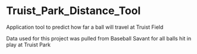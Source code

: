 # Truist_Park_Distance_Tool
Application tool to predict how far a ball will travel at Truist Field

Data used for this project was pulled from Baseball Savant for all balls hit in play at Truist Park  
